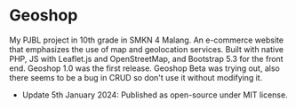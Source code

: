 # Geoshop
My PJBL project in 10th grade in SMKN 4 Malang. An e-commerce website that emphasizes the use of map and geolocation services. Built with native PHP, JS with Leaflet.js and OpenStreetMap, and Bootstrap 5.3 for the front end.
Geoshop 1.0 was the first release. Geoshop Beta was trying out, also there seems to be a bug in CRUD so don't use it without modifying it.

- Update 5th January 2024: Published as open-source under MIT license.
